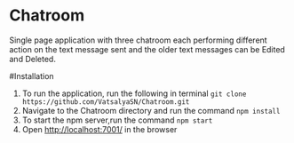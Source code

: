 # Chatroom
Single page application with three chatroom each performing different action on the text message sent and the older text messages can be Edited and Deleted.

#Installation
1. To run the application, run the following in terminal
`git clone https://github.com/VatsalyaSN/Chatroom.git`
2. Navigate to the Chatroom directory and run the command
`npm install`
3. To start the npm server,run the command
`npm start`
4. Open [http://localhost:7001/](http://localhost:7001/) in the browser
